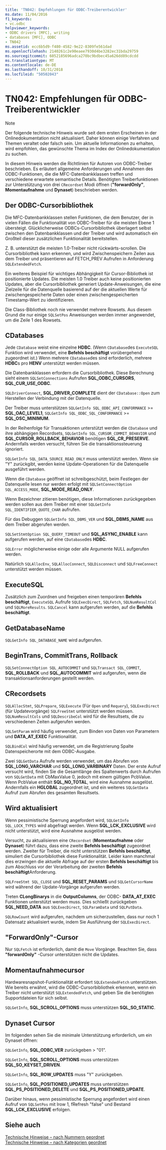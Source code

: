 ```yaml
---
title: 'TN042: Empfehlungen für ODBC-Treiberentwickler'
ms.date: 11/04/2016
f1_keywords:
- vc.odbc
helpviewer_keywords:
- ODBC drivers [MFC], writing
- databases [MFC], ODBC
- TN042
ms.assetid: ecc6b5d9-f480-4582-9e22-8309fe561dad
ms.openlocfilehash: 2140261c2e90eaee7930d4be3282ec31bda29759
ms.sourcegitcommit: 6052185696adca270bc9bdbec45a626dd89cdcdd
ms.translationtype: MT
ms.contentlocale: de-DE
ms.lasthandoff: 10/31/2018
ms.locfileid: "50502043"
---
```

# <a name="tn042-odbc-driver-developer-recommendations"></a>TN042: Empfehlungen für ODBC-Treiberentwickler

> [!NOTE]
>  Der folgende technische Hinweis wurde seit dem ersten Erscheinen in der Onlinedokumentation nicht aktualisiert. Daher können einige Verfahren und Themen veraltet oder falsch sein. Um aktuelle Informationen zu erhalten, wird empfohlen, das gewünschte Thema im Index der Onlinedokumentation zu suchen.

In diesem Hinweis werden die Richtlinien für Autoren von ODBC-Treiber beschrieben. Es erläutert allgemeine Anforderungen und Annahmen des ODBC-Funktionen, die die MFC-Datenbankklassen treffen und verschiedene erwartete semantische Details. Benötigten Treiberfunktionen zur Unterstützung von drei `CRecordset` Modi öffnen (**"forwardOnly"**, **Momentaufnahme** und **Dynaset**) beschrieben werden.

## <a name="odbcs-cursor-library"></a>Der ODBC-Cursorbibliothek

Die MFC-Datenbankklassen stellen Funktionen, die dem Benutzer, der in vielen Fällen die Funktionalität von ODBC-Treiber für die meisten Ebene 1 übersteigt. Glücklicherweise ODBCs-Cursorbibliothek überlagert selbst zwischen den Datenbankklassen und der Treiber und wird automatisch ein Großteil dieser zusätzlichen Funktionalität bereitstellen.

Z. B. unterstützt die meisten 1.0-Treiber nicht rückwärts-scrollen. Die Cursorbibliothek kann erkennen, und wird Zwischenspeichern Zeilen aus dem Treiber und präsentieren auf FETCH_PREV Aufrufen in Anforderung `SQLExtendedFetch`.

Ein weiteres Beispiel für wichtiges Abhängigkeit für Cursor-Bibliothek ist positionierte Updates. Die meisten 1.0 Treiber auch keine positionierten Updates, aber die Cursorbibliothek generiert Update-Anweisungen, die eine Zielzeile für die Datenquelle basierend auf der die aktuellen Werte für zwischengespeicherte Daten oder einen zwischengespeicherten Timestamp-Wert zu identifizieren.

Die Class-Bibliothek noch nie verwendet mehrere Rowsets. Aus diesem Grund die nur einige `SQLSetPos` Anweisungen werden immer angewendet, um die Zeile 1 des Rowsets.

## <a name="cdatabases"></a>CDatabases

Jede `CDatabase` weist eine einzelne **HDBC**. (Wenn `CDatabase`des `ExecuteSQL` Funktion wird verwendet, eine **Befehls beschäftigt** vorübergehend zugeordnet ist.) Wenn mehrere `CDatabase`des sind erforderlich, mehrere **HDBC**s pro **HENV** unterstützt werden müssen.

Die Datenbankklassen erfordern die Cursorbibliothek. Diese Berechnung sieht einem `SQLSetConnections` Aufrufen **SQL_ODBC_CURSORS**, **SQL_CUR_USE_ODBC**.

`SQLDriverConnect`, **SQL_DRIVER_COMPLETE** dient der `CDatabase::Open` zum Herstellen der Verbindung mit der Datenquelle.

Der Treiber muss unterstützen `SQLGetInfo SQL_ODBC_API_CONFORMANCE`  >=  **SQL_OAC_LEVEL1**, `SQLGetInfo SQL_ODBC_SQL_CONFORMANCE`  >=  **SQL_OSC_MINIMUM**.

In der Reihenfolge für Transaktionen unterstützt werden die `CDatabase` und ihre abhängigen Recordsets, `SQLGetInfo SQL_CURSOR_COMMIT_BEHAVIOR` und **SQL_CURSOR_ROLLBACK_BEHAVIOR** benötigen **SQL_CR_PRESERVE**. Andernfalls werden versucht, führen Sie die transaktionssteuerung ignoriert.

`SQLGetInfo SQL_DATA_SOURCE_READ_ONLY` muss unterstützt werden. Wenn sie "Y" zurückgibt, werden keine Update-Operationen für die Datenquelle ausgeführt werden.

Wenn die `CDatabase` geöffnet ist schreibgeschützt, beim Festlegen der Datenquelle lesen nur werden erfolgt mit `SQLSetConnectOption SQL_ACCESS_MODE`, **SQL_MODE_READ_ONLY**.

Wenn Bezeichner zitieren benötigen, diese Informationen zurückgegeben werden sollen aus dem Treiber mit einer `SQLGetInfo SQL_IDENTIFIER_QUOTE_CHAR` aufrufen.

Für das Debuggen `SQLGetInfo SQL_DBMS_VER` und **SQL_DBMS_NAME** aus dem Treiber abgerufen werden.

`SQLSetStmtOption SQL_QUERY_TIMEOUT` und **SQL_ASYNC_ENABLE** kann aufgerufen werden, auf eine `CDatabase`des **HDBC**.

`SQLError` möglicherweise einige oder alle Argumente NULL aufgerufen werden.

Natürlich `SQLAllocEnv`, `SQLAllocConnect`, `SQLDisconnect` und `SQLFreeConnect` unterstützt werden müssen.

## <a name="executesql"></a>ExecuteSQL

Zusätzlich zum Zuordnen und freigeben einen temporären **Befehls beschäftigt**, `ExecuteSQL` Aufrufe `SQLExecDirect`, `SQLFetch`, `SQLNumResultCol` und `SQLMoreResults`. `SQLCancel` kann aufgerufen werden, auf die **Befehls beschäftigt**.

## <a name="getdatabasename"></a>GetDatabaseName

`SQLGetInfo SQL_DATABASE_NAME` wird aufgerufen.

## <a name="begintrans-committrans-rollback"></a>BeginTrans, CommitTrans, Rollback

`SQLSetConnectOption SQL_AUTOCOMMIT` und `SQLTransact SQL_COMMIT`, **SQL_ROLLBACK** und **SQL_AUTOCOMMIT** wird aufgerufen, wenn die transaktionsanforderungen gestellt werden.

## <a name="crecordsets"></a>CRecordsets

`SQLAllocStmt`, `SQLPrepare`, `SQLExecute` (Für `Open` und `Requery`), `SQLExecDirect` (für Updatevorgänge) `SQLFreeStmt` unterstützt werden müssen. `SQLNumResultCols` und `SQLDescribeCol` wird für die Resultsets, die zu verschiedenen Zeiten aufgerufen werden.

`SQLSetParam` wird häufig verwendet, zum Binden von Daten von Parametern und **DATA_AT_EXEC** Funktionalität.

`SQLBindCol` wird häufig verwendet, um die Registrierung Spalte Datenspeicherorte mit dem ODBC-Ausgabe.

Zwei `SQLGetData` Aufrufe werden verwendet, um das Abrufen von **SQL_LONG_VARCHAR** und **SQL_LONG_VARBINARY** Daten. Der erste Aufruf versucht wird, finden Sie die Gesamtlänge des Spaltenwerts durch Aufrufen von `SQLGetData` mit CbMaxValue 0, jedoch mit einem gültigen PcbValue. Wenn PcbValue enthält **SQL_NO_TOTAL**, wird eine Ausnahme ausgelöst. Andernfalls ein **HGLOBAL** zugeordnet ist, und ein weiteres `SQLGetData` Aufruf zum Abrufen des gesamten Resultsets.

## <a name="updating"></a>Wird aktualisiert

Wenn pessimistische Sperrung angefordert wird, `SQLGetInfo SQL_LOCK_TYPES` wird abgefragt werden. Wenn **SQL_LCK_EXCLUSIVE** wird nicht unterstützt, wird eine Ausnahme ausgelöst werden.

Versucht, zu aktualisieren eine `CRecordset` (**Momentaufnahme** oder **Dynaset**) führt dazu, dass eine zweite **Befehls beschäftigt** zugeordnet werden. Zweiter für Treiber, die nicht unterstützen **Befehls beschäftigt**, simuliert die Cursorbibliothek diese Funktionalität. Leider kann manchmal dies erzwingen die aktuelle Abfrage auf der ersten **Befehls beschäftigt** bis zum Abschluss vor der Verarbeitung der zweiten **Befehls beschäftigt**Anforderung.

`SQLFreeStmt SQL_CLOSE` und **SQL_RESET_PARAMS** und `SQLGetCursorName` wird während der Update-Vorgänge aufgerufen werden.

Treten **CLongBinarys** in die **OutputColumns**, der ODBC- **DATA_AT_EXEC** Funktionen unterstützt werden muss. Dies schließt zurückgeben **SQL_NEED_DATA** aus `SQLExecDirect`, `SQLParamData` und `SQLPutData`.

`SQLRowCount` wird aufgerufen, nachdem um sicherzustellen, dass nur noch 1 Datensatz aktualisiert wurde, indem Sie Ausführung der `SQLExecDirect`.

## <a name="forwardonly-cursors"></a>"ForwardOnly"-Cursor

Nur `SQLFetch` ist erforderlich, damit die `Move` Vorgänge. Beachten Sie, dass **"forwardOnly"** -Cursor unterstützen nicht die Updates.

## <a name="snapshot-cursors"></a>Momentaufnahmecursor

Hardwaresnapshot-Funktionalität erfordert `SQLExtendedFetch` unterstützen. Wie bereits erwähnt, wird die ODBC-Cursorbibliothek erkennen, wenn ein Treiber nicht unterstützt `SQLExtendedFetch`, und geben Sie die benötigten Supportdateien für sich selbst.

`SQLGetInfo`, **SQL_SCROLL_OPTIONS** muss unterstützen **SQL_SO_STATIC**.

## <a name="dynaset-cursors"></a>Dynaset Cursor

Im folgenden sehen Sie die minimale Unterstützung erforderlich, um ein Dynaset öffnen:

`SQLGetInfo`, **SQL_ODBC_VER** zurückgeben > "01".

`SQLGetInfo`, **SQL_SCROLL_OPTIONS** muss unterstützen **SQL_SO_KEYSET_DRIVEN**.

`SQLGetInfo`, **SQL_ROW_UPDATES** muss "Y" zurückgeben.

`SQLGetInfo`, **SQL_POSITIONED_UPDATES** muss unterstützen **SQL_PS_POSITIONED_DELETE** und **SQL_PS_POSITIONED_UPDATE**.

Darüber hinaus, wenn pessimistische Sperrung angefordert wird einen Aufruf von `SQLSetPos` mit Irow 1, fRefresh "false" und Bestand **SQL_LCK_EXCLUSIVE** erfolgen.

## <a name="see-also"></a>Siehe auch

[Technische Hinweise – nach Nummern geordnet](../mfc/technical-notes-by-number.md)<br/>
[Technische Hinweise – nach Kategorien geordnet](../mfc/technical-notes-by-category.md)

